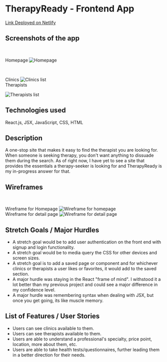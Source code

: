 # TherapyReady - Frontend App
 
[Link Deployed on Netlify](https://therapyready.netlify.app/)
 
## Screenshots of the app
<br>

Homepage
![Homepage](https://i.imgur.com/T2PTv6O.png "Homepage")

<br>

Clinics
![Clinics list](https://i.imgur.com/GDk9HaS.png "Clinics-frontend")
<br>
Therapists

![Therapists list](https://i.imgur.com/rKvN43G.png "Therapists-frontend")
 
## Technologies used
React.js, JSX, JavaScript, CSS, HTML

## Description
A one-stop site that makes it easy to find the therapist you are looking for. When someone is seeking therapy, you don't want anything to dissuade them during the search. As of right now, I have yet to see a site that provides the essentials a therapy-seeker is looking for and TherapyReady is my in-progress answer for that.

## Wireframes

<br>

Wireframe for Homepage
![Wireframe for homepage](https://i.imgur.com/hO3Lgsv.png)
<br>
Wireframe for detail page
![Wireframe for detail page](https://i.imgur.com/zvjFpoH.png)
 
## Stretch Goals / Major Hurdles 

<ul>
<li>A stretch goal would be to add user authentication on the front end with signup and login functionality.</li>
<li>A stretch goal would be to media query the CSS for other devices and screen sizes.</li>
<li>A stretch goal is to add a saved page or component and for whichever clinics or therapists a user likes or favorites, it would add to the saved section.</li>
<li>A major hurdle was staying in the React "frame of mind". I withstood it a lot better than my previous project and could see a major difference in my confidence level.</li>
<li>A major hurdle was remembering syntax when dealing with JSX, but once you get going, its like muscle memory.</li>
</ul>

## List of Features / User Stories

<ul>
<li>Users can see clinics available to them.</li>
<li>Users can see therapists available to them.</li>
<li>Users are able to understand a professional's specialty, price point, location, more about them, etc.</li>
<li>Users are able to take health tests/questionnaires, further leading them in a better direction for their needs.</li>
</ul>
